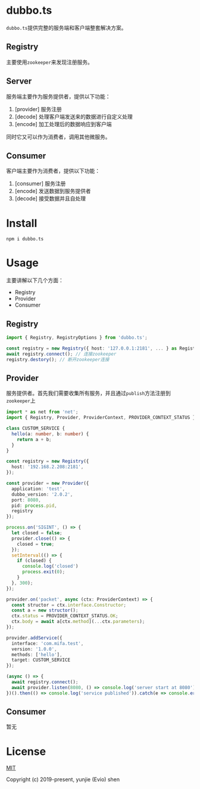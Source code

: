 # dubbo.ts

`dubbo.ts`提供完整的服务端和客户端整套解决方案。

## Registry

主要使用`zookeeper`来发现注册服务。

## Server

服务端主要作为服务提供者，提供以下功能：

1. [provider] 服务注册
2. [decode] 处理客户端发送来的数据进行自定义处理
3. [encode] 加工处理后的数据响应到客户端

同时它又可以作为消费者，调用其他微服务。

## Consumer

客户端主要作为消费者，提供以下功能：

1. [consumer] 服务注册
2. [encode] 发送数据到服务提供者
3. [decode] 接受数据并且自处理

# Install

```bash
npm i dubbo.ts
```

# Usage

主要讲解以下几个方面：

- Registry
- Provider
- Consumer

## Registry

```ts
import { Registry, RegistryOptions } from 'dubbo.ts';

const registry = new Registry({ host: '127.0.0.1:2181', ... } as RegistryOptions);
await registry.connect(); // 连接zookeeper
registry.destory(); // 断开zookeeper连接
```

## Provider

服务提供者。首先我们需要收集所有服务，并且通过`publish`方法注册到`zookeeper`上

```ts
import * as net from 'net';
import { Registry, Provider, ProviderContext, PROVIDER_CONTEXT_STATUS } from 'dubbo.ts';

class CUSTOM_SERVICE {
  hello(a: number, b: number) {
    return a + b;
  }
}

const registry = new Registry({
  host: '192.168.2.208:2181',
});

const provider = new Provider({
  application: 'test',
  dubbo_version: '2.0.2',
  port: 8080,
  pid: process.pid,
  registry
});

process.on('SIGINT', () => {
  let closed = false;
  provider.close(() => {
    closed = true;
  });
  setInterval(() => {
    if (closed) {
      console.log('closed')
      process.exit(0);
    }
  }, 300);
});

provider.on('packet', async (ctx: ProviderContext) => {
  const structor = ctx.interface.Constructor;
  const a = new structor();
  ctx.status = PROVIDER_CONTEXT_STATUS.OK;
  ctx.body = await a[ctx.method](...ctx.parameters);
});

provider.addService({
  interface: 'com.mifa.test',
  version: '1.0.0',
  methods: ['hello'],
  target: CUSTOM_SERVICE
});

(async () => {
  await registry.connect();
  await provider.listen(8080, () => console.log('server start at 8080'));
})().then(() => console.log('service published')).catch(e => console.error(e));
```

## Consumer

暂无

# License

[MIT](http://opensource.org/licenses/MIT)

Copyright (c) 2019-present, yunjie (Evio) shen
